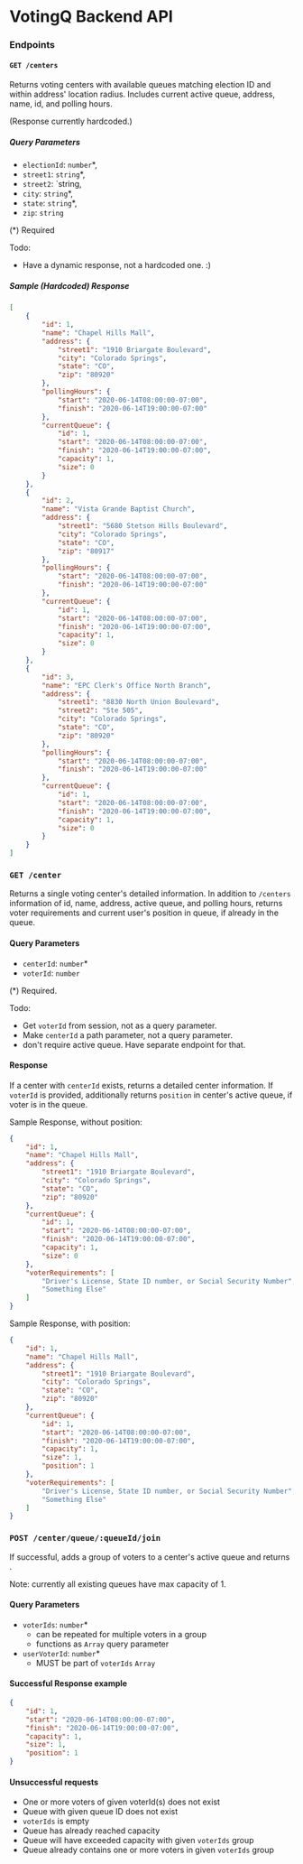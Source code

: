 # VotingQ Backend API

### Endpoints

#### `GET /centers`

Returns voting centers with available queues matching election ID and within 
address' location radius. Includes current active queue, address, name, id, and polling hours.

(Response currently hardcoded.)

##### Query Parameters

- `electionId`:  `number`*,
- `street1`: `string`*,
- `street2`: `string,
- `city`: `string`*,
- `state`: `string`*,
- `zip`: `string`
    
(*) Required

Todo: 
- Have a dynamic response, not a hardcoded one. :)

##### Sample (Hardcoded) Response

```json
[
    {
        "id": 1,
        "name": "Chapel Hills Mall",
        "address": {
            "street1": "1910 Briargate Boulevard",
            "city": "Colorado Springs",
            "state": "CO",
            "zip": "80920"
        },
        "pollingHours": {
            "start": "2020-06-14T08:00:00-07:00",
            "finish": "2020-06-14T19:00:00-07:00"
        },
        "currentQueue": {
            "id": 1,
            "start": "2020-06-14T08:00:00-07:00",
            "finish": "2020-06-14T19:00:00-07:00",
            "capacity": 1,
            "size": 0
        }
    },
    {
        "id": 2,
        "name": "Vista Grande Baptist Church",
        "address": {
            "street1": "5680 Stetson Hills Boulevard",
            "city": "Colorado Springs",
            "state": "CO",
            "zip": "80917"
        },
        "pollingHours": {
            "start": "2020-06-14T08:00:00-07:00",
            "finish": "2020-06-14T19:00:00-07:00"
        },
        "currentQueue": {
            "id": 1,
            "start": "2020-06-14T08:00:00-07:00",
            "finish": "2020-06-14T19:00:00-07:00",
            "capacity": 1,
            "size": 0
        }
    },
    {
        "id": 3,
        "name": "EPC Clerk's Office North Branch",
        "address": {
            "street1": "8830 North Union Boulevard",
            "street2": "Ste 505",
            "city": "Colorado Springs",
            "state": "CO",
            "zip": "80920"
        },
        "pollingHours": {
            "start": "2020-06-14T08:00:00-07:00",
            "finish": "2020-06-14T19:00:00-07:00"
        },
        "currentQueue": {
            "id": 1,
            "start": "2020-06-14T08:00:00-07:00",
            "finish": "2020-06-14T19:00:00-07:00",
            "capacity": 1,
            "size": 0
        }
    }
]
```

### `GET /center`

Returns a single voting center's detailed information. In addition to `/centers` information of 
id, name, address, active queue, and polling hours, returns voter requirements and current user's 
position in queue, if already in the queue.

#### Query Parameters

- `centerId`: `number`*
- `voterId`: `number`

(*) Required.

Todo: 
- Get `voterId` from session, not as a query parameter.
- Make `centerId` a path parameter, not a query parameter.
- don't require active queue. Have separate endpoint for that.

#### Response

If a center with `centerId` exists, returns a detailed center information. If `voterId` is provided,
additionally returns `position` in center's active queue, if voter is in the queue.

Sample Response, without position:

```json
{
    "id": 1,
    "name": "Chapel Hills Mall",
    "address": {
        "street1": "1910 Briargate Boulevard",
        "city": "Colorado Springs",
        "state": "CO",
        "zip": "80920"
    },
    "currentQueue": {
        "id": 1,
        "start": "2020-06-14T08:00:00-07:00",
        "finish": "2020-06-14T19:00:00-07:00",
        "capacity": 1,
        "size": 0
    },
    "voterRequirements": [
        "Driver's License, State ID number, or Social Security Number",
        "Something Else"
    ]
}
```

Sample Response, with position:

```json
{
    "id": 1,
    "name": "Chapel Hills Mall",
    "address": {
        "street1": "1910 Briargate Boulevard",
        "city": "Colorado Springs",
        "state": "CO",
        "zip": "80920"
    },
    "currentQueue": {
        "id": 1,
        "start": "2020-06-14T08:00:00-07:00",
        "finish": "2020-06-14T19:00:00-07:00",
        "capacity": 1,
        "size": 1,
        "position": 1
    },
    "voterRequirements": [
        "Driver's License, State ID number, or Social Security Number",
        "Something Else"
    ]
}
```

### `POST /center/queue/:queueId/join`

If successful, adds a group of voters to a center's active queue and returns .

Note: currently all existing queues have max capacity of 1.

#### Query Parameters

- `voterIds`: `number`*
    - can be repeated for multiple voters in a group
    - functions as `Array` query parameter
- `userVoterId`: `number`*
    - MUST be part of `voterIds` `Array`

#### Successful Response example

```json
{
    "id": 1,
    "start": "2020-06-14T08:00:00-07:00",
    "finish": "2020-06-14T19:00:00-07:00",
    "capacity": 1,
    "size": 1,
    "position": 1
}
```

#### Unsuccessful requests

- One or more voters of given voterId(s) does not exist
- Queue with given queue ID does not exist
- `voterIds` is empty
- Queue has already reached capacity
- Queue will have exceeded capacity with given `voterIds` group 
- Queue already contains one or more voters in given `voterIds` group

